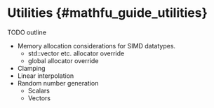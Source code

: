 Utilities    {#mathfu_guide_utilities}
=========

TODO outline
   * Memory allocation considerations for SIMD datatypes.
     - std::vector etc. allocator override
     - global allocator override
   * Clamping
   * Linear interpolation
   * Random number generation
     - Scalars
     - Vectors


